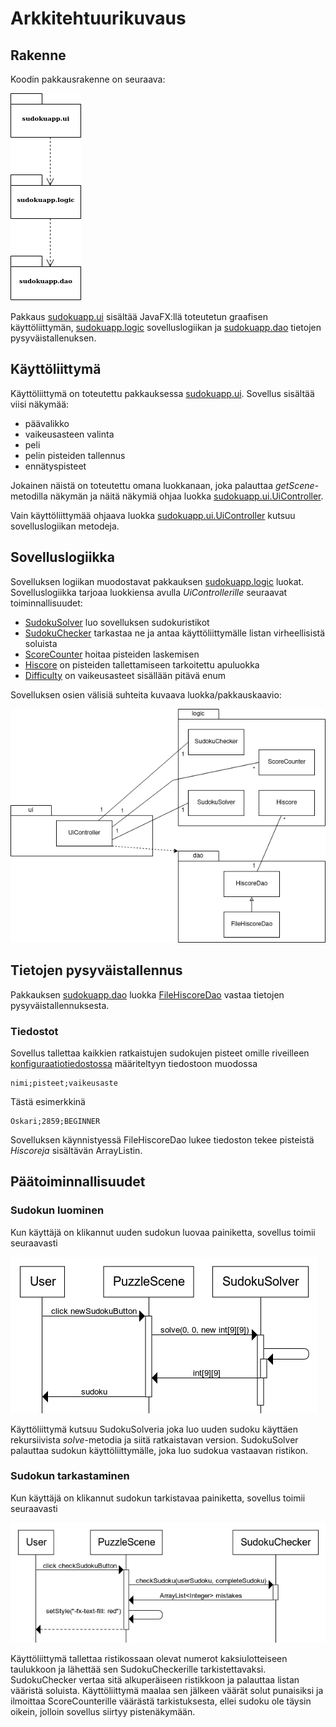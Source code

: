 # Arkkitehtuurikuvaus

## Rakenne

Koodin pakkausrakenne on seuraava:

![Sudokusovelluksen pakkauskaavio](images/sudoku-pakkauskaavio.png)  

Pakkaus [sudokuapp.ui](https://github.com/osekeranen/java-11-sudoku-app/tree/master/SudokuApp/src/main/java/sudokuapp/ui) sisältää JavaFX:llä toteutetun graafisen käyttöliittymän, [sudokuapp.logic](https://github.com/osekeranen/java-11-sudoku-app/tree/master/SudokuApp/src/main/java/sudokuapp/logic) sovelluslogiikan ja [sudokuapp.dao](https://github.com/osekeranen/java-11-sudoku-app/tree/master/SudokuApp/src/main/java/sudokuapp/dao) tietojen pysyväistallenuksen.

## Käyttöliittymä

Käyttöliittymä on toteutettu pakkauksessa [sudokuapp.ui](https://github.com/osekeranen/java-11-sudoku-app/tree/master/SudokuApp/src/main/java/sudokuapp/ui). Sovellus sisältää viisi näkymää:

* päävalikko  
* vaikeusasteen valinta  
* peli  
* pelin pisteiden tallennus  
* ennätyspisteet  

Jokainen näistä on toteutettu omana luokkanaan, joka palauttaa *getScene*-metodilla näkymän ja näitä näkymiä ohjaa luokka [sudokuapp.ui.UiController](https://github.com/osekeranen/java-11-sudoku-app/blob/master/SudokuApp/src/main/java/sudokuapp/ui/UiController.java).

Vain käyttöliittymää ohjaava luokka [sudokuapp.ui.UiController](https://github.com/osekeranen/java-11-sudoku-app/blob/master/SudokuApp/src/main/java/sudokuapp/ui/UiController.java) kutsuu sovelluslogiikan metodeja.

## Sovelluslogiikka

Sovelluksen logiikan muodostavat pakkauksen [sudokuapp.logic](https://github.com/osekeranen/java-11-sudoku-app/tree/master/SudokuApp/src/main/java/sudokuapp/logic) luokat. Sovelluslogiikka tarjoaa luokkiensa avulla *UiControllerille* seuraavat toiminnallisuudet:

* [SudokuSolver](https://github.com/osekeranen/java-11-sudoku-app/blob/master/SudokuApp/src/main/java/sudokuapp/logic/SudokuSolver.java) luo sovelluksen sudokuristikot
* [SudokuChecker](https://github.com/osekeranen/java-11-sudoku-app/blob/master/SudokuApp/src/main/java/sudokuapp/logic/SudokuChecker.java) tarkastaa ne ja antaa käyttöliittymälle listan virheellisistä soluista
* [ScoreCounter](https://github.com/osekeranen/java-11-sudoku-app/blob/master/SudokuApp/src/main/java/sudokuapp/logic/ScoreCounter.java) hoitaa pisteiden laskemisen
* [Hiscore](https://github.com/osekeranen/java-11-sudoku-app/blob/master/SudokuApp/src/main/java/sudokuapp/logic/Hiscore.java) on pisteiden tallettamiseen tarkoitettu apuluokka
* [Difficulty](https://github.com/osekeranen/java-11-sudoku-app/blob/master/SudokuApp/src/main/java/sudokuapp/logic/Difficulty.java) on vaikeusasteet sisällään pitävä enum

Sovelluksen osien välisiä suhteita kuvaava luokka/pakkauskaavio:

![Kaavio](images/sudoku-luokkakaavio.png)

## Tietojen pysyväistallennus

Pakkauksen [sudokuapp.dao](https://github.com/osekeranen/java-11-sudoku-app/tree/master/SudokuApp/src/main/java/sudokuapp/dao) luokka [FileHiscoreDao](https://github.com/osekeranen/java-11-sudoku-app/blob/master/SudokuApp/src/main/java/sudokuapp/dao/FileHiscoreDao.java) vastaa tietojen pysyväistallennuksesta.

### Tiedostot

Sovellus tallettaa kaikkien ratkaistujen sudokujen pisteet omille riveilleen [konfiguraatiotiedostossa](https://github.com/osekeranen/java-11-sudoku-app/blob/master/SudokuApp/config.properties) määriteltyyn tiedostoon muodossa

```
nimi;pisteet;vaikeusaste
```

Tästä esimerkkinä

```
Oskari;2859;BEGINNER
```

Sovelluksen käynnistyessä FileHiscoreDao lukee tiedoston tekee pisteistä *Hiscoreja* sisältävän ArrayListin.

## Päätoiminnallisuudet

### Sudokun luominen

Kun käyttäjä on klikannut uuden sudokun luovaa painiketta, sovellus toimii seuraavasti

![Sudokun luominen](images/sudokun-luominen-sekvenssikaavio.png)

Käyttöliittymä kutsuu SudokuSolveria joka luo uuden sudoku käyttäen rekursiivista *solve*-metodia ja siitä ratkaistavan version. SudokuSolver palauttaa sudokun käyttöliittymälle, joka luo sudokua vastaavan ristikon.

### Sudokun tarkastaminen

Kun käyttäjä on klikannut sudokun tarkistavaa painiketta, sovellus toimii seuraavasti

![Sudokun tarkastaminen](images/sudokun-tarkistaminen-sekvenssikaavio.png)

Käyttöliittymä tallettaa ristikossaan olevat numerot kaksiulotteiseen taulukkoon ja lähettää sen SudokuCheckerille tarkistettavaksi. SudokuChecker vertaa sitä alkuperäiseen ristikkoon ja palauttaa listan vääristä soluista. Käyttöliittymä maalaa sen jälkeen väärät solut punaisiksi ja ilmoittaa ScoreCounterille väärästä tarkistuksesta, ellei sudoku ole täysin oikein, jolloin sovellus siirtyy pistenäkymään.
